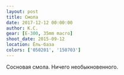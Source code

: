 ```yaml
---
layout: post
title: Смола
date: 2017-12-12 00:00:00
author: К.С.
gear: [E-300, 35mm macro]
shoot_date: 2015-09-12
location: Ёль-база
colors: ['050201', '150703']
---
```

Сосновая смола. Ничего необыкновенного.
